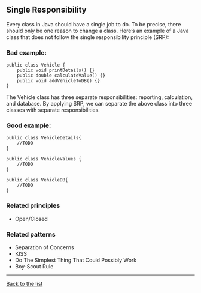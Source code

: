 ## Single Responsibility

Every class in Java should have a single job to do. To be precise, there should only 
be one reason to change a class. Here’s an example of a Java class that does not follow 
the single responsibility principle (SRP):

### Bad example:

    public class Vehicle {
        public void printDetails() {}
        public double calculateValue() {}
        public void addVehicleToDB() {}
    }

The Vehicle class has three separate responsibilities: reporting, calculation, and database.
By applying SRP, we can separate the above class into three classes with separate responsibilities.

### Good example:

    public class VehicleDetails{
        //TODO
    }

    public class VehicleValues {
        //TODO
    }

    public class VehicleDB{
        //TODO
    }

### Related principles

- Open/Closed 

### Related patterns

- Separation of Concerns
- KISS
- Do The Simplest Thing That Could Possibly Work
- Boy-Scout Rule

---
[Back to the list](./README.md)